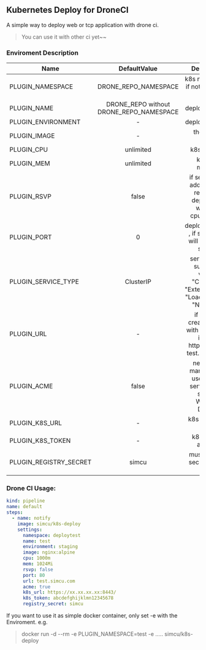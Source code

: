 ﻿## Kubernetes Deploy for DroneCI

A simple way to deploy web or tcp application with drone ci.

> You can use it with other ci yet~~


### Enviroment Description

Name    |DefaultValue     |     Description
 -------- | :-----------:  | :-----------: 
PLUGIN_NAMESPACE   | DRONE_REPO_NAMESPACE | k8s namespace, if not exists, will create
PLUGIN_NAME        | DRONE_REPO without DRONE_REPO_NAMESPACE | deployname attr  
PLUGIN_ENVIRONMENT  |-     | deployname attr  
PLUGIN_IMAGE       |-    | the deploy image  
PLUGIN_CPU         |unlimited     | k8s limit cpu  
PLUGIN_MEM         |unlimited     | k8s limit memory 
PLUGIN_RSVP        |false     | if set true,will add resource request to deployment with limit cpu/memory  
PLUGIN_PORT        |0    | deployment port , if set to <=0, will not create service  
PLUGIN_SERVICE_TYPE|ClusterIP     | service type, supported values: "ClusterIP", "ExternalName", "LoadBalancer", "NodePort"
PLUGIN_URL         |-    | if set , will create ingress with the url, not include http/https e.g. test.simcu.com
PLUGIN_ACME        |false     | need cert-manager, will use https to serve url. not support Wildcard Domain 
PLUGIN_K8S_URL     |-     | k8s api server url  
PLUGIN_K8S_TOKEN   |-     | k8s service account
PLUGIN_REGISTRY_SECRET              |simcu     | must create a secret for pull image


### Drone CI Usage:

```yml
kind: pipeline
name: default
steps:
  - name: notify
    image: simcu/k8s-deploy
    settings:
      namespace: deploytest
      name: test
      environment: staging
      image: nginx:alpine
      cpu: 1000m
      mem: 1024Mi
      rsvp: false
      port: 80
      url: test.simcu.com
      acme: true
      k8s_url: https://xx.xx.xx.xx:8443/
      k8s_token: abcdefghijklmn12345678
      registry_secret: simcu
```

If you want to use it as simple docker container, only set -e with the Enviroment. e.g.
> docker run -d --rm -e PLUGIN_NAMESPACE=test -e ..... simcu/k8s-deploy